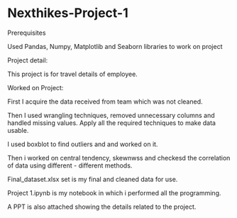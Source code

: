 # Nexthikes-Project-1
Prerequisites

Used Pandas, Numpy, Matplotlib and Seaborn libraries to work on project

Project detail:

This project is for travel details of employee.

Worked on Project:

First I acquire the data received from team which was not cleaned.

Then I used wrangling techniques, removed unnecessary columns and handled missing values. Apply all the required techniques to make data usable. 

I used boxblot to find outliers and and worked on it.

Then i worked on central tendency, skewnwss and checkesd the correlation of data using different - different methods.

Final_dataset.xlsx set is my final and cleaned data for use.

Project 1.ipynb is my notebook in which i performed all the programming.

A PPT is also attached showing the details related to the project.
